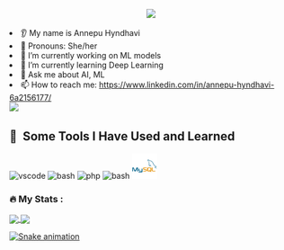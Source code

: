 <p align="center">
  <img src="https://capsule-render.vercel.app/api?text=Hey Everyone!🕹️&animation=fadeIn&type=waving&color=gradient&height=100"/>
</p
  
  * 👂 My name is Annepu Hyndhavi
* 👩 Pronouns: She/her
* 🔭 I’m currently working on ML models
* 🌱 I’m currently learning Deep Learning
* 💬 Ask me about AI, ML
* 📫 How to reach me: https://www.linkedin.com/in/annepu-hyndhavi-6a2156177/
  
 
  

<a href="https://www.instagram.com/annepuhyndhavi/">
  <img height="50" src="https://user-images.githubusercontent.com/46517096/166974368-9798f39f-1f46-499c-b14e-81f0a3f83a06.png"/>
</a>


<h2> 🚀 &nbsp;Some Tools I Have Used and Learned</h2>
<p align="left">
<img src="https://cdn.jsdelivr.net/gh/devicons/devicon/icons/vscode/vscode-original.svg" alt="vscode" width="45" height="45"/> 
  
  
  
<img src="https://cdn.jsdelivr.net/gh/devicons/devicon/icons/xcode/xcode-original.svg" alt="bash" width="45" height="45"/>
<img src="https://cdn.jsdelivr.net/gh/devicons/devicon/icons/php/php-original.svg" alt="php" width="45" height="45"/>
  <img src="https://cdn.jsdelivr.net/gh/devicons/devicon/icons/pycharm/pycharm-original.svg" alt="bash" width="45" height="45"/>
    <img src="https://github.com/devicons/devicon/blob/master/icons/mysql/mysql-original-wordmark.svg" title="MySQL"  alt="MySQL" width="45" height="45"/>&nbsp;

</p>


### :fire: My Stats :
 <div>
  <a href="https://github.com/eagrundy">
   <img align="center" height="170" src="https://github-readme-stats.vercel.app/api/top-langs/?username=AnnepuHyndhavi&layout=compact&langs_count=16&theme=dracula"/>
  <img align="center" src="https://github-readme-stats.vercel.app/api?username=AnnepuHyndhavi&show_icons=true&theme=dracula&include_all_commits=true&count_private=true&hide=issues"/>
</div>

  ![Snake animation](https://github.com/AnnepuHyndhavi/AnnepuHyndhavi/blob/output/github-contribution-grid-snake.svg)

